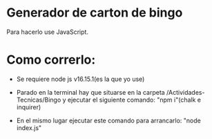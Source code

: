 # Generador de carton de bingo
Para hacerlo use JavaScript.

# Como correrlo:

- Se requiere node js v16.15.1(es la que yo use)

- Parado en la terminal hay que situarse en la carpeta /Actividades-Tecnicas/Bingo y ejecutar el siguiente comando: "npm i"(chalk e inquirer)


- En el mismo lugar ejecutar este comando para arrancarlo: "node index.js"
